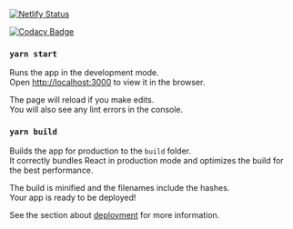

[![Netlify Status](https://api.netlify.com/api/v1/badges/342d255d-c64c-4f8f-9086-b5488d41c237/deploy-status)](https://app.netlify.com/sites/epic-fermi-a12e78/deploys)

[![Codacy Badge](https://app.codacy.com/project/badge/Grade/7dc023a828cb47eaa674fd3a23c3f401)](https://www.codacy.com/manual/na-wu/insights.gg?utm_source=github.com&amp;utm_medium=referral&amp;utm_content=na-wu/insights.gg&amp;utm_campaign=Badge_Grade)

### `yarn start`

Runs the app in the development mode.<br />
Open [http://localhost:3000](http://localhost:3000) to view it in the browser.

The page will reload if you make edits.<br />
You will also see any lint errors in the console.

### `yarn build`

Builds the app for production to the `build` folder.<br />
It correctly bundles React in production mode and optimizes the build for the best performance.

The build is minified and the filenames include the hashes.<br />
Your app is ready to be deployed!

See the section about [deployment](https://facebook.github.io/create-react-app/docs/deployment) for more information.
